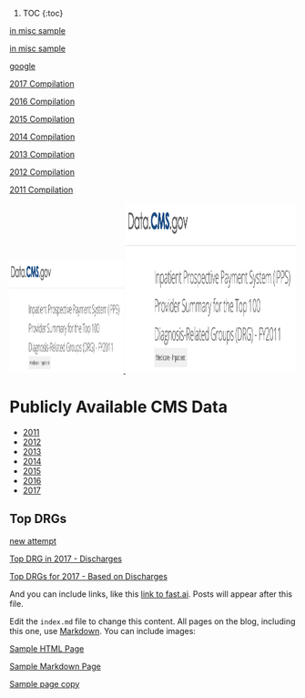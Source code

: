 1. TOC
{:toc}

[in misc sample](http://mvigoda.github.io/Summaries/In_Misc_sample.html) 

[in misc sample](http://michaelvigoda.com//Summaries/In_Misc_sample.html) 


[google](http://google.com) 



[2017 Compilation](http://mvigoda.github.io/datasets/Year_2017/one_in_Year_2017.html)

[2016 Compilation](http://mvigoda.github.io/datasets/Year_2016/one_in_Year_2016.html)

[2015 Compilation](http://mvigoda.github.io/datasets/Year_2015/one_in_Year_2015.html)

[2014 Compilation](http://mvigoda.github.io/datasets/Year_2014/one_in_Year_2014.html)

[2013 Compilation](http://mvigoda.github.io/datasets/Year_2013/one_in_Year_2013.html)

[2012 Compilation](http://mvigoda.github.io/datasets/Year_2012/one_in_Year_2012.html)

[2011 Compilation](http://mvigoda.github.io/datasets/Year_2011/one_in_Year_2011.html)





<a href="https://data.cms.gov/Medicare-Inpatient/Inpatient-Prospective-Payment-System-IPPS-Provider/tcsp-6e99" target="_blank">
      <IMG SRC="/images/CMS 2011.png"  width="200" height="200" ALT="image"/>

</a>




<a href="https://data.cms.gov/Medicare-Inpatient/Inpatient-Prospective-Payment-System-IPPS-Provider/tcsp-6e99" target="_blank">
      <IMG SRC="/images/CMS 2011.png"  width="300" height="300" ALT="image"/>

</a>






 


# Publicly Available CMS Data

* [2011](https://data.cms.gov/Medicare-Inpatient/Inpatient-Prospective-Payment-System-IPPS-Provider/97k6-zzx3)  
* [2012](https://data.cms.gov/Medicare-Inpatient/Inpatient-Prospective-Payment-System-IPPS-Provider/xpsg-6hup)  
* [2013](https://data.cms.gov/Medicare-Inpatient/Inpatient-Prospective-Payment-System-IPPS-Provider/kd35-nmmt)  
* [2014](https://data.cms.gov/Medicare-Inpatient/Inpatient-Prospective-Payment-System-IPPS-Provider/9zmi-76w9)    
* [2015](https://data.cms.gov/Medicare-Inpatient/Inpatient-Prospective-Payment-System-IPPS-Provider/w2du-it53)    
* [2016](https://data.cms.gov/Medicare-Inpatient/Inpatient-Prospective-Payment-System-IPPS-Provider/fm2n-hjj6)  
* [2017](https://data.cms.gov/Medicare-Inpatient/Inpatient-Prospective-Payment-System-IPPS-Provider/tcsp-6e99)  



## Top DRGs

[new attempt](http://michaelvigoda.com/datasets/Discharges/Top_Discharges_2017.md)  



[Top DRG in 2017 - Discharges](http://mvigoda.github.io/datasets/Discharges/Top_DRGs_charts.html)  

 
[Top DRGs for 2017 - Based on Discharges](http://mvigoda.github.io/Top_Discharges_2017.md)


And you can include links, like this [link to fast.ai](https://www.fast.ai). Posts will appear after this file. 



Edit the `index.md` file to change this content. All pages on the blog, including this one, use [Markdown](https://guides.github.com/features/mastering-markdown/). You can include images:


[Sample HTML Page](http://mvigoda.github.io/Summaries/Sample_HTML_Page.html)  

[Sample Markdown Page](http://mvigoda.github.io/Summaries/In_Misc_sample.md) 

[Sample page copy](http://mvigoda.github.io/_posts/sample_page_copy.md)



